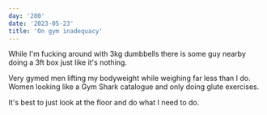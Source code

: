 ```yaml
---
day: '280'
date: '2023-05-23'
title: 'On gym inadequacy'
---
```


While I'm fucking around with 3kg dumbbells there is some guy nearby doing a 3ft box just like it's nothing.

Very gymed men lifting my bodyweight while weighing far less than I do. Women looking like a Gym Shark catalogue and only doing glute exercises.

It's best to just look at the floor and do what I need to do.

